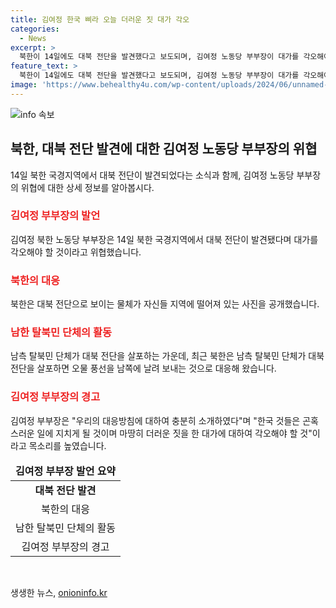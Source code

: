 ```yaml
---
title: 김여정 한국 삐라 오늘 더러운 짓 대가 각오
categories:
  - News
excerpt: >
  북한이 14일에도 대북 전단을 발견했다고 보도되며, 김여정 노동당 부부장이 대가를 각오해야 할 것이라면서 경고했다. 김 부부장은 한국의 쓰레기들은 치졸하고 더러운 장난질을 그치지 않는다며 자국민들로부터 더 거센 비난을 받게 될 것이라고 주장했다. 북한은 이와 함께 대북 전단으로 추정되는 물체가 사진으로 공개되었다. 이에 대해 남측 탈북민 단체가 대북 전단을 살포하면 북한은 오물 풍선을 남쪽에 날려 보내는 대응을 해왔으며, 김 부부장은 강력 대응을 시사하고 있다.
feature_text: >
  북한이 14일에도 대북 전단을 발견했다고 보도되며, 김여정 노동당 부부장이 대가를 각오해야 할 것이라면서 경고했다. 김 부부장은 한국의 쓰레기들은 치졸하고 더러운 장난질을 그치지 않는다며 자국민들로부터 더 거센 비난을 받게 될 것이라고 주장했다. 북한은 이와 함께 대북 전단으로 추정되는 물체가 사진으로 공개되었다. 이에 대해 남측 탈북민 단체가 대북 전단을 살포하면 북한은 오물 풍선을 남쪽에 날려 보내는 대응을 해왔으며, 김 부부장은 강력 대응을 시사하고 있다.
image: 'https://www.behealthy4u.com/wp-content/uploads/2024/06/unnamed-file.png'
---
```


<p><img src="https://www.behealthy4u.com/wp-content/uploads/2024/06/unnamed-file.png" alt="info 속보" /></p>

<h2 data-ke-size="size26">북한, 대북 전단 발견에 대한 김여정 노동당 부부장의 위협</h2>

<p data-ke-size="size16">14일 북한 국경지역에서 대북 전단이 발견되었다는 소식과 함께, 김여정 노동당 부부장의 위협에 대한 상세 정보를 알아봅시다.</p>

<h3><b><span style="color: #ee2323;">김여정 부부장의 발언</span></b></h3>

<p data-ke-size="size16">김여정 북한 노동당 부부장은 14일 북한 국경지역에서 대북 전단이 발견됐다며 대가를 각오해야 할 것이라고 위협했습니다.</p>

<h3><b><span style="color: #ee2323;">북한의 대응</span></b></h3>

<p data-ke-size="size16">북한은 대북 전단으로 보이는 물체가 자신들 지역에 떨어져 있는 사진을 공개했습니다.</p>

<h3><b><span style="color: #ee2323;">남한 탈북민 단체의 활동</span></b></h3>

<p data-ke-size="size16">남측 탈북민 단체가 대북 전단을 살포하는 가운데, 최근 북한은 남측 탈북민 단체가 대북 전단을 살포하면 오물 풍선을 남쪽에 날려 보내는 것으로 대응해 왔습니다.</p>

<h3><b><span style="color: #ee2323;">김여정 부부장의 경고</span></b></h3>

<p data-ke-size="size16">김여정 부부장은 "우리의 대응방침에 대하여 충분히 소개하였다"며 "한국 것들은 곤혹스러운 일에 지치게 될 것이며 마땅히 더러운 짓을 한 대가에 대하여 각오해야 할 것"이라고 목소리를 높였습니다.</p>

<table>
    <thead>
        <tr>
            <td style="text-align: center; height: 17px;"><b>김여정 부부장 발언 요약</b></td>
        </tr>
    </thead>
    <tbody>
        <tr>            
            <td style="text-align: center; height: 17px;"><b>대북 전단 발견</b></td>          
        </tr>
        <tr>
            <td style="text-align: center; height: 17px;">북한의 대응</td>
        </tr>
        <tr>
            <td style="text-align: center; height: 17px;">남한 탈북민 단체의 활동</td>
        </tr>
        <tr>
            <td style="text-align: center; height: 17px;">김여정 부부장의 경고</b></td>
        </tr>
    </tbody>
</table>

<p data-ke-size="size16">&nbsp;</p>
생생한 뉴스, <a href="https://onioninfo.kr" rel="dofollow">onioninfo.kr</a>


